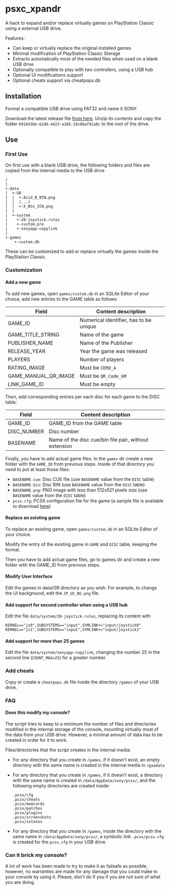 # psxc_xpandr
A hack to expand and/or replace virtually games on PlayStation Classic using a external USB drive.

Features:
* Can keep or virtually replace the original installed games
* Minimal modification of PlayStation Classic Storage
* Extracts automatically most of the needed files when used on a blank USB drive
* Optionally compatible to play with two controllers, using a USB hub
* Optional UI modifications support
* Optional cheats support via cheatpops.db


## Installation

Format a compatible USB drive using FAT32 and name it SONY.

Download the latest release file [from here](https://github.com/kounch/psc_xpandr/releases/latest). Unzip its contents and copy the folder `691843bb-62d6-4423-a105-19c06af91a8c` to the root of the drive.


## Use

### First Use

On first use with a blank USB drive, the following folders and files are copied from the internal media to the USB drive
```
/
|
+-data
|  +-GR
|  |  +-Acid_B_BTN.png
|  |  (...)
|  |  +-X_Btn_ICN.png
|  |
|  +-system
|    +-20-joystick.rules
|    +-custom.pre
|    +-sonyapp-copylink
|
+-games
    +-custom.db
```

These can be customized to add or replace virtually the games inside the PlayStation Classic.

### Customization

#### Add a new game
To add new games, open `games/custom.db` in an SQLite Editor of your choice, add new entries to the GAME table as follows:

| Field                | Content description                    |
|----------------------|----------------------------------------|
| GAME_ID              | Numerical identifier, has to be unique |
| GAME_TITLE_STRING    | Name of the game                       |
| PUBLISHER_NAME       | Name of the Publisher                  |
| RELEASE_YEAR         | Year the game was released             |
| PLAYERS              | Number of players                      |
| RATING_IMAGE         | Must be `CERO_A`                       |
| GAME_MANUAL_QR_IMAGE | Must be `QR_Code_GM`                   |
| LINK_GAME_ID         | Must be empty                          |

Then, add corresponding entries per each disc for each game to the DISC table:

| Field        | Content description                                   |
|--------------|-------------------------------------------------------|
|  GAME_ID     | GAME_ID from the GAME table                           |
|  DISC_NUMBER | Disc number                                           |
|  BASENAME    | Name of the disc cue/bin file pair, without extension |

Finally, you have to add actual game files. In the `games` dir create a new folder with the `GAME_ID` from previous steps.
Inside of that directory you need to put at least those files:
* `BASENAME.cue`: Disc CUE file (use `BASENAME` value from the `DISC` table)
* `BASENAME.bin`: Disc BIN (use `BASENAME` value from the `DISC` table)
* `BASENAME.png`: PNG image with less than 512x521 pixels size (use `BASENAME` value from the `DISC` table)
* `pcsx.cfg`: PCSX configuration file for the game (a sample file is available to download [here](https://raw.githubusercontent.com/kounch/psxc_xpandr/master/pcsx.cfg))

#### Replace an existing game
To replace an existing game, open `games/custom.db` in an SQLite Editor of your choice.

Modify the entry of the existing game in `GAME` and `DISC` table, keeping the format.

Then you have to add actual game files, go to games dir and create a new folder with the GAME_ID from previous steps.

#### Modify User Interface

Edit the games in data/GR directory as you wish. For example, to change the UI background, edit the `JP_US_BG.png` file.

#### Add support for second controller when using a USB hub

Edit the file `data/system/20-joystick.rules`, replacing its content with

    KERNEL=="js0",SUBSYSTEMS=="input",SYMLINK+="input/joystick0"
    KERNEL=="js1",SUBSYSTEMS=="input",SYMLINK+="input/joystick1"

#### Add support for more than 25 games

Edit the file `data/system/sonyapp-copylink`, changing the number 25 in the second line (`COUNT_MAX=25`) for a greater number.

### Add cheats

Copy or create a `cheatpops.db` file inside the directory `/games` of your USB drive.

### FAQ

#### Does this modify my console?

The script tries to keep to a minimum the number of files and directories modified in the internal storage of the console, mounting virtually most of the data from your USB drive. However, a minimal amount of data has to be created in order for it to work.

Files/directories that the script creates in the internal media:
* For any directory that you create in `/games`, if it doesn't exist, an empty directory with the same name is created in the internal media in `/gaadata`
* For any directory that you create in `/games`, if it doesn't exist, a directory with the same name is created in `/data/AppData/sony/pcsx/`, and the following empty directories are created inside:

      .pcsx/cfg
      .pcsx/cheats
      .pcsx/memcards
      .pcsx/patches
      .pcsx/plugins
      .pcsx/screenshots
      .pcsx/sstates

* For any directory that you create in `/games`, inside the directory with the same name in `/data/AppData/sony/pcsx/`, a symbolic link `.pcsx/pcsx.cfg` is created for the `pcsx.cfg` in your USB drive.

### Can it brick my console?

A lot of work has been made to try to make it as failsafe as possible, however, no warranties are made for any damage that you could make to your console by using it. Please, don't do if you if you are not sure of what you are doing.
